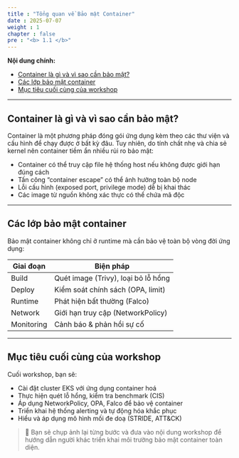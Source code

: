 ```yaml
---
title : "Tổng quan về Bảo mật Container"
date : 2025-07-07
weight : 1
chapter : false
pre : "<b> 1.1 </b>"
---
```


**Nội dung chính:**

- [Container là gì và vì sao cần bảo mật?](#container-là-gì-và-vì-sao-cần-bảo-mật)
- [Các lớp bảo mật container](#các-lớp-bảo-mật-container)
- [Mục tiêu cuối cùng của workshop](#mục-tiêu-cuối-cùng-của-workshop)

---

## Container là gì và vì sao cần bảo mật?

Container là một phương pháp đóng gói ứng dụng kèm theo các thư viện và cấu hình để chạy được ở bất kỳ đâu. Tuy nhiên, do tính chất nhẹ và chia sẻ kernel nên container tiềm ẩn nhiều rủi ro bảo mật:

- Container có thể truy cập file hệ thống host nếu không được giới hạn đúng cách
- Tấn công “container escape” có thể ảnh hưởng toàn bộ node
- Lỗi cấu hình (exposed port, privilege mode) dễ bị khai thác
- Các image từ nguồn không xác thực có thể chứa mã độc

---

## Các lớp bảo mật container

Bảo mật container không chỉ ở runtime mà cần bảo vệ toàn bộ vòng đời ứng dụng:

| Giai đoạn     | Biện pháp                         |
|---------------|-----------------------------------|
| Build         | Quét image (Trivy), loại bỏ lỗ hổng |
| Deploy        | Kiểm soát chính sách (OPA, limit) |
| Runtime       | Phát hiện bất thường (Falco)     |
| Network       | Giới hạn truy cập (NetworkPolicy)|
| Monitoring    | Cảnh báo & phản hồi sự cố         |

---

## Mục tiêu cuối cùng của workshop

Cuối workshop, bạn sẽ:

- Cài đặt cluster EKS với ứng dụng container hoá
- Thực hiện quét lỗ hổng, kiểm tra benchmark (CIS)
- Áp dụng NetworkPolicy, OPA, Falco để bảo vệ container
- Triển khai hệ thống alerting và tự động hóa khắc phục
- Hiểu và áp dụng mô hình mối đe doạ (STRIDE, ATT&CK)

> 🧠 Bạn sẽ chụp ảnh lại từng bước và đưa vào nội dung workshop để hướng dẫn người khác triển khai môi trường bảo mật container toàn diện.

